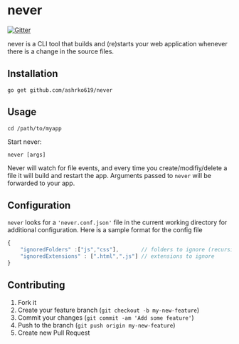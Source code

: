 # never


[![Gitter](https://badges.gitter.im/ashrko619/never.svg)](https://gitter.im/ashrko619/never?utm_source=badge&utm_medium=badge&utm_campaign=pr-badge)


never is a CLI tool that builds and (re)starts your web application whenever there is a change in the source files.


## Installation

    go get github.com/ashrko619/never

## Usage

    cd /path/to/myapp

Start never:

    never [args]

Never will watch for file events, and every time you create/modifiy/delete a file it will build and restart the app. Arguments passed to `never` will be forwarded to your app.


## Configuration

`never` looks for a `'never.conf.json'` file in the current working directory for additional configuration. Here is a sample format for the config file

```javascript
{
	"ignoredFolders" :["js","css"],       // folders to ignore (recursively)
	"ignoredExtensions" : [".html",".js"] // extensions to ignore
}
```

## Contributing

1. Fork it
2. Create your feature branch (`git checkout -b my-new-feature`)
3. Commit your changes (`git commit -am 'Add some feature'`)
4. Push to the branch (`git push origin my-new-feature`)
5. Create new Pull Request


